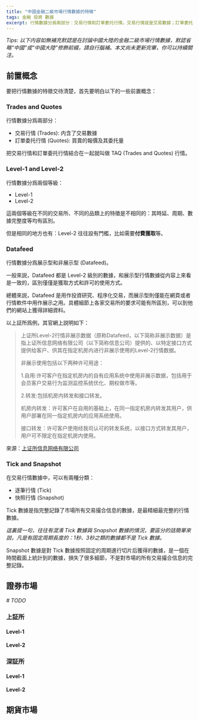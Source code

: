 ```yaml
---
title: "中國金融二級市場行情數據的特徵"
tags: 金融 投資 數據
excerpt: 行情數據分爲兩部分：交易行情和訂單委托行情。交易行情就是交易數據；訂單委托行情就是買賣的報價及其委托量。把交易行情和訂單委托行情結合在一起就叫做 TAQ (Trades and Quotes) 行情。而其中，中國的金融二級市場行情數據分爲兩個等級：Level-1 和 Level-2。不同的金融品類、不同的行情數據等級均有不同的特徵，包括時延、周期、數據完整度等均有區別。本文就詳細地介紹了其中的區別。
---
```


*Tips: 以下内容如無補充默認是在討論中國大陸的金融二級市場行情數據，默認省略“中國”或“中國大陸”修飾前綴，請自行腦補。本文尚未更新完畢，你可以持續關注。*



## 前置概念

要把行情數據的特徵交待清楚，首先要明白以下的一些前置概念：



### Trades and Quotes

行情數據分爲兩部分：

- 交易行情 (Trades): 内含了交易數據
- 訂單委托行情 (Quotes): 買賣的報價及其委托量

把交易行情和訂單委托行情結合在一起就叫做 TAQ (Trades and Quotes) 行情。



### Level-1 and Level-2

行情數據分爲兩個等級：

- Level-1
- Level-2

這兩個等級在不同的交易所、不同的品類上的特徵是不相同的：其時延、周期、數據完整度等均有區別。

但是相同的地方也有：Level-2 往往設有門檻，比如需要**付費獲取**等。



### Datafeed

行情數據分爲展示型和非展示型 (Datafeed)。

一般來説，Datafeed 都是 Level-2 級別的數據，和展示型行情數據從内容上來看是一致的，區別僅僅是獲取方式和許可的使用方式。

總體來説，Datafeed 是用作投資研究、程序化交易，而展示型則僅能在網頁或者行情軟件中用作展示之用。具體細節上各家交易所的要求可能有所區別，可以到他們的網站上獲得詳細資料。

以上証所爲例，其官網上説明如下：

> 上证所Level-2行情非展示数据（原称Datafeed，以下简称非展示数据）是指上证所信息网络有限公司（以下简称信息公司）提供的、以特定接口方式提供给客户、供其在指定机房内进行非展示使用的Level-2行情数据。
>
> 非展示使用包括以下两种许可用途：
>
> 1.自用:许可客户在指定机房内的自有应用系统中使用非展示数据，包括用于会员客户交易行为监测监控系统优化、期权做市等。
>
> 2.转发:包括机房内转发和接口转发。
>
> 机房内转发：许可客户在自用的基础上，在同一指定机房内转发其用户，供用户部署在同一指定机房内的应用系统使用。
>
> 接口转发：许可客户使用经我司认可的转发系统，以接口方式转发其用户，用户可不限定在指定机房内使用。

來源：[上证所信息网络有限公司](https://ic.sseinfo.com/page/business/ywsq_level2Datafeed.jsp)



### Tick and Snapshot

在交易行情數據中，可以有兩種分類：

- 逐筆行情 (Tick)
- 快照行情 (Snapshot)

Tick 數據是指完整記錄了市場所有交易撮合信息的數據，是最精細最完整的行情數據。

*這裏提一句，往往有混淆 Tick 數據與 Snapshot 數據的情況，要區分的話簡單來説，凡是有固定周期長度的：1秒、3秒之類的數據都不是 Tick 數據。*

Snapshot 數據是對 Tick 數據按照固定的周期進行切片后獲得的數據，是一個在時間截面上統計到的數據，損失了很多細節，不是對市場的所有交易撮合信息的完整記錄。



## 證券市場

*# TODO*

### 上証所

#### Level-1

#### Level-2



### 深証所

#### Level-1

#### Level-2



## 期貨市場

